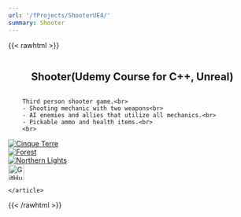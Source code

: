 ```yaml
---
url: '/fProjects/ShooterUE4/'
summary: Shooter
---
```


{{< rawhtml >}}
<div >
	<article class= block-post> 
		<div style="display: flex; justify-content: center; align-items: center;">
			<h2>Shooter(Udemy Course for C++, Unreal)</h2>
		</div>

		Third person shooter game.<br>
		- Shooting mechanic with two weapons<br>
		- AI enemies and allies that utilize all mechanics.<br>
		- Pickable ammo and health items.<br>
		<br>
<div>
  <div>
    <a target="_blank" href="https://nurbeksultanov.com/proj/ShootThemUp.png">
      <img src="https://nurbeksultanov.com/proj/ShootThemUp.png" alt="Cinque Terre">
    </a>
  </div>
</div>


	

<div class="responsive">
  <div class="gallery">
    <a target="_blank" href="proj/shot.png">
      <img src="https://nurbeksultanov.com/proj/shot.png" alt="Forest">
    </a>
  </div>
</div>

<div class="responsive">
  <div class="gallery">
    <a target="_blank" href="https://nurbeksultanov.com/proj/ShootThemUp.png">
      <img src="https://nurbeksultanov.com/proj/ShootThemUp.png" alt="Northern Lights">
    </a>
  </div>
</div>

<a href="https://github.com/sultanovN/ShootThemUp_Udemy" target="_blank" class="social-icon" title="View on GitHub">
            <img src="https://github.githubassets.com/images/modules/logos_page/GitHub-Mark.png" alt="GitHub Icon" style="width: 32px; height: 32px;">
        </a>

<div class="clearfix"></div>

	</article>
</div>
{{< /rawhtml >}}